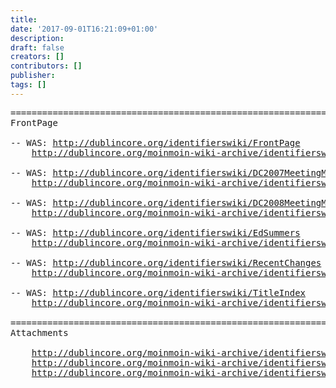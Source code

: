 ```yaml
---
title: 
date: '2017-09-01T16:21:09+01:00'
description: 
draft: false
creators: []
contributors: []
publisher: 
tags: []
---
```


<pre>
======================================================================
FrontPage

-- WAS: <a href="/identifierswiki/FrontPage">http://dublincore.org/identifierswiki/FrontPage</a>
    <a href="/moinmoin-wiki-archive/identifierswiki/pages/FrontPage.html">http://dublincore.org/moinmoin-wiki-archive/identifierswiki/pages/FrontPage.html</a>

-- WAS: <a href="/identifierswiki/DC2007MeetingMinutes">http://dublincore.org/identifierswiki/DC2007MeetingMinutes</a>
    <a href="/moinmoin-wiki-archive/identifierswiki/pages/DC2007MeetingMinutes.html">http://dublincore.org/moinmoin-wiki-archive/identifierswiki/pages/DC2007MeetingMinutes.html</a>

-- WAS: <a href="/identifierswiki/DC2008MeetingMinutes">http://dublincore.org/identifierswiki/DC2008MeetingMinutes</a>
    <a href="/moinmoin-wiki-archive/identifierswiki/pages/DC2008MeetingMinutes.html">http://dublincore.org/moinmoin-wiki-archive/identifierswiki/pages/DC2008MeetingMinutes.html</a>

-- WAS: <a href="/identifierswiki/EdSummers">http://dublincore.org/identifierswiki/EdSummers</a>
    <a href="/moinmoin-wiki-archive/identifierswiki/pages/EdSummers.html">http://dublincore.org/moinmoin-wiki-archive/identifierswiki/pages/EdSummers.html</a>

-- WAS: <a href="/identifierswiki/RecentChanges">http://dublincore.org/identifierswiki/RecentChanges</a>
    <a href="/moinmoin-wiki-archive/identifierswiki/pages/RecentChanges.html">http://dublincore.org/moinmoin-wiki-archive/identifierswiki/pages/RecentChanges.html</a>

-- WAS: <a href="/identifierswiki/TitleIndex">http://dublincore.org/identifierswiki/TitleIndex</a>
    <a href="/moinmoin-wiki-archive/identifierswiki/pages/TitleIndex.html">http://dublincore.org/moinmoin-wiki-archive/identifierswiki/pages/TitleIndex.html</a>

======================================================================
Attachments

    <a href="/moinmoin-wiki-archive/identifierswiki/attachments/DC-2007_Campbell_Identifiers_at_NLNZ.pdf">http://dublincore.org/moinmoin-wiki-archive/identifierswiki/attachments/DC-2007_Campbell_Identifiers_at_NLNZ.pdf</a>
    <a href="/moinmoin-wiki-archive/identifierswiki/attachments/DC-2007_Weibell_Identifier_principles_and_compromise.pdf">http://dublincore.org/moinmoin-wiki-archive/identifierswiki/attachments/DC-2007_Weibell_Identifier_principles_and_compromise.pdf</a>
    <a href="/moinmoin-wiki-archive/identifierswiki/attachments/DC-2007_Yanamandra_Persistent_Identifiers.pdf">http://dublincore.org/moinmoin-wiki-archive/identifierswiki/attachments/DC-2007_Yanamandra_Persistent_Identifiers.pdf</a>
</pre>

